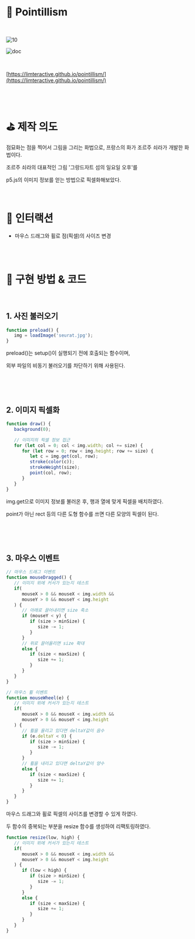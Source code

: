 # 🏁 Pointillism
<br/>

![10](https://user-images.githubusercontent.com/84780174/139401901-8f5b53ba-8c76-4682-b53b-9fcdda230ba0.jpg)

![doc](https://user-images.githubusercontent.com/84780174/139401824-3c289d8e-0ebe-4569-93cf-e0a590edd53e.jpg)

<br/>

[https://limteractive.github.io/pointillism/](https://limteractive.github.io/pointillism/)

<br/><br/>

# ⛳️ 제작 의도

점묘화는 점을 찍어서 그림을 그리는 화법으로, 프랑스의 화가 조르주 쇠라가 개발한 화법이다.

조르주 쇠라의 대표적인 그림 '그랑드자트 섬의 일요일 오후'를

p5.js의 이미지 정보를 얻는 방법으로 픽셀화해보았다.
<br/><br/><br/>

# 🧩 인터랙션

- 마우스 드래그와 휠로 점(픽셀)의 사이즈 변경

<br/><br/>

# 🎨 구현 방법 & 코드
<br/>

## 1. 사진 불러오기

```jsx
function preload() {
   img = loadImage('seurat.jpg');
}
```

preload()는 setup()이 실행되기 전에 호출되는 함수이며,

외부 파일의 비동기 불러오기를 차단하기 위해 사용된다.

<br/><br/><br/>

## 2. 이미지 픽셀화

```jsx
function draw() {
   background(0);

   // 이미지의 픽셀 정보 접근
   for (let col = 0; col < img.width; col += size) {
      for (let row = 0; row < img.height; row += size) {
         let c = img.get(col, row);
         stroke(color(c));
         strokeWeight(size);
         point(col, row);
      }
   }
}
```

img.get으로 이미지 정보를 불러온 후, 행과 열에 맞게 픽셀을 배치하였다.

point가 아닌 rect 등의 다른 도형 함수를 쓰면 다른 모양의 픽셀이 된다.

<br/><br/><br/>

## 3. 마우스 이벤트

```jsx
// 마우스 드래그 이벤트
function mouseDragged() {
   // 이미지 위에 커서가 있는지 테스트
   if(
      mouseX > 0 && mouseX < img.width &&
      mouseY > 0 && mouseY < img.height
   ) {
      // 아래로 끌어내리면 size 축소
      if (mouseY < y) {
         if (size > minSize) {
            size -= 1;
         }
      }
      // 위로 끌어올리면 size 확대
      else {
         if (size < maxSize) {
            size += 1;
         }
      }
   }
}
```

```jsx
// 마우스 휠 이벤트
function mouseWheel(e) {
   // 이미지 위에 커서가 있는지 테스트
   if(
      mouseX > 0 && mouseX < img.width &&
      mouseY > 0 && mouseY < img.height
   ) {
      // 휠을 올리고 있다면 deltaY값이 음수
      if (e.deltaY < 0) {
         if (size > minSize) {
            size -= 1;
         }
      }
      // 휠을 내리고 있다면 deltaY값이 양수
      else {
         if (size < maxSize) {
            size += 1;
         }
      }
   }
}
```

마우스 드래그와 휠로 픽셀의 사이즈를 변경할 수 있게 하였다.

두 함수의 중복되는 부분을 resize 함수를 생성하여 리팩토링하였다.

```jsx
function resize(low, high) {
   // 이미지 위에 커서가 있는지 테스트
   if(
      mouseX > 0 && mouseX < img.width &&
      mouseY > 0 && mouseY < img.height
   ) {
      if (low < high) {
         if (size > minSize) {
            size -= 1;
         }
      }
      else {
         if (size < maxSize) {
            size += 1;
         }
      }
   }
}
```
